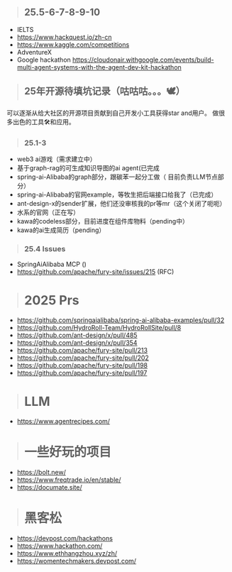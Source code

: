 
> ## 25.5-6-7-8-9-10
- IELTS
- https://www.hackquest.io/zh-cn
- https://www.kaggle.com/competitions
- AdventureX
- Google hackathon https://cloudonair.withgoogle.com/events/build-multi-agent-systems-with-the-agent-dev-kit-hackathon


> ## 25年开源待填坑记录（咕咕咕。。。🕊）

 可以逐渐从给大社区的开源项目贡献到自己开发小工具获得star and用户。
做很多出色的工具🛠️和应用。

> ### 25.1-3
- web3 ai游戏（需求建立中）
- 基于graph-rag的可生成知识导图的ai agent(已完成
- spring-ai-Alibaba的graph部分，跟碳苯一起分工做（ 目前负责LLM节点部分）
- spring-ai-Alibaba的官网example，等牧生把后端接口给我了（已完成）
- ant-design-x的sender扩展，他们还没审核我的pr等mr（这个关闭了呃呃）
- 水系的官网（正在写）
- kawa的codeless部分，目前进度在组件库物料（pending中）
- kawa的ai生成简历（pending）

> ### 25.4 Issues
- SpringAiAlibaba MCP ()
- https://github.com/apache/fury-site/issues/215 (RFC)



> # 2025 Prs
- https://github.com/springaialibaba/spring-ai-alibaba-examples/pull/32
- https://github.com/HydroRoll-Team/HydroRollSite/pull/8
- https://github.com/ant-design/x/pull/485
- https://github.com/ant-design/x/pull/354
- https://github.com/apache/fury-site/pull/213
- https://github.com/apache/fury-site/pull/202
- https://github.com/apache/fury-site/pull/198
- https://github.com/apache/fury-site/pull/197





> # LLM
- https://www.agentrecipes.com/

> # 一些好玩的项目
- https://bolt.new/
- https://www.freqtrade.io/en/stable/
- https://documate.site/

> # 黑客松
- https://devpost.com/hackathons
- https://www.hackathon.com/
- https://www.ethhangzhou.xyz/zh/
- https://womentechmakers.devpost.com/
